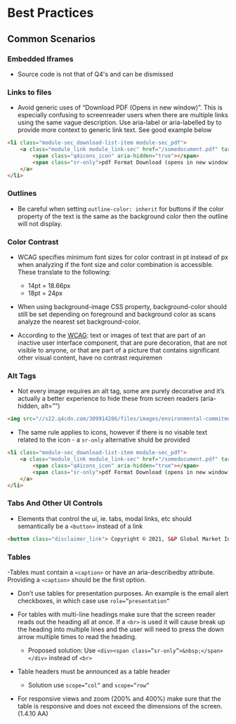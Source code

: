 # Best Practices

## Common Scenarios

### Embedded Iframes 
- Source code is not that of Q4's and can be dismissed

### Links to files
- Avoid generic uses of “Download PDF (Opens in new window)”. This is especially confusing to screenreader users when there are multiple links using the same vague description. Use aria-label or aria-labelled by to provide more context to generic link text. See good example below
``` html
<li class="module-sec_download-list-item module-sec_pdf">
    <a class="module_link module_link-sec" href="/somedocument.pdf" target="_blank" aria-label="4 filing dated 10/06/2021 in pdf format">
        <span class="q4icons_icon" aria-hidden="true"></span>
        <span class="sr-only">pdf Format Download (opens in new window)</span>
    </a>
</li>
```

### Outlines
- Be careful when setting `outline-color: inherit` for buttons if the color property of the text is the same as the background color then the outline will not display.

### Color Contrast
- WCAG specifies minimum font sizes for color contrast in pt instead of px when analyzing if the font size and color combination is accessible. These translate to the following:
    - 14pt = 18.66px
    - 18pt = 24px

- When using background-image CSS property, background-color should still be set depending on foreground and background color as scans analyze the nearest set background-color. 

- According to the [WCAG](https://www.w3.org/WAI/WCAG21/Understanding/contrast-minimum.html): text or images of text that are part of an inactive user interface component, that are pure decoration, that are not visible to anyone, or that are part of a picture that contains significant other visual content, have no contrast requiremen

### Alt Tags
- Not every image requires an alt tag, some are purely decorative and it’s actually a better experience to hide these from screen readers (aria-hidden, alt=””)
``` html
<img src="//s22.q4cdn.com/309914286/files/images/environmental-commitment.jpg" alt="">
```
- The same rule applies to icons, however if there is no visable text related to the icon - a `sr-only` alternative shuld be provided
``` html
<li class="module-sec_download-list-item module-sec_pdf">
    <a class="module_link module_link-sec" href="/somedocument.pdf" target="_blank" aria-label="4 filing dated 10/06/2021 in pdf format">
        <span class="q4icons_icon" aria-hidden="true"></span>
        <span class="sr-only">pdf Format Download (opens in new window)</span>
    </a>
</li>
```

### Tabs And Other UI Controls
- Elements that control the ui, ie. tabs, modal links, etc should semantically be a `<button>` instead of a link
``` html
<button class="disclaimer_link"> Copyright © 2021, S&P Global Market Intelligence (and its affiliates as applicable). All rights reserved. </button>
```

### Tables
-Tables must contain a `<caption>` or have an aria-describedby attribute. Providing a `<caption>` should be the first option. 

- Don’t use tables for presentation purposes. An example is the email alert checkboxes, in which case use `role=”presentation”`

- For tables with multi-line headings make sure that the screen reader reads out the heading all at once. If a `<br>` is used it will cause break up the heading into multiple lines and the user will need to press the down arrow multiple times to read the heading. 
	- Proposed solution: Use `<div><span class=”sr-only”>&nbsp;</span></div>` instead of `<br>`

- Table headers must be announced as a table header
    - Solution use `scope=”col”` and `scope=”row”`

- For responsive views and zoom (200% and 400%) make sure that the table is responsive and does not exceed the dimensions of the screen. (1.4.10 AA)

